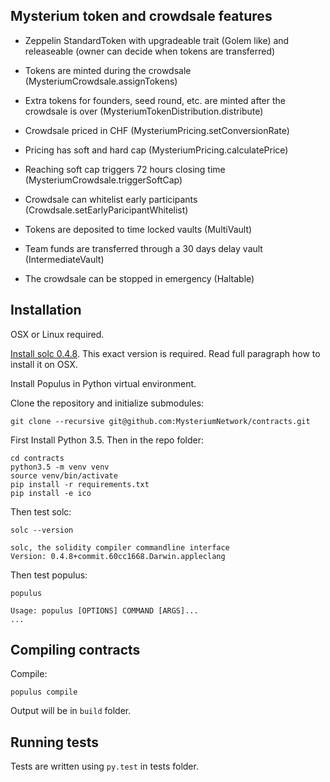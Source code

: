 

## Mysterium token and crowdsale features

* Zeppelin StandardToken with upgradeable trait (Golem like) and releaseable (owner can decide when tokens are transferred)

* Tokens are minted during the crowdsale (MysteriumCrowdsale.assignTokens)

* Extra tokens for founders, seed round, etc. are minted after the crowdsale is over (MysteriumTokenDistribution.distribute)

* Crowdsale priced in CHF (MysteriumPricing.setConversionRate)

* Pricing has soft and hard cap (MysteriumPricing.calculatePrice)

* Reaching soft cap triggers 72 hours closing time (MysteriumCrowdsale.triggerSoftCap)

* Crowdsale can whitelist early participants (Crowdsale.setEarlyParicipantWhitelist)

* Tokens are deposited to time locked vaults (MultiVault)

* Team funds are transferred through a 30 days delay vault (IntermediateVault)

* The crowdsale can be stopped in emergency (Haltable)

## Installation

OSX or Linux required.

[Install solc 0.4.8](http://solidity.readthedocs.io/en/develop/installing-solidity.html#binary-packages). This exact version is required. Read full paragraph how to install it on OSX.

Install Populus in Python virtual environment.

Clone the repository and initialize submodules:

    git clone --recursive git@github.com:MysteriumNetwork/contracts.git

First Install Python 3.5. Then in the repo folder:

    cd contracts
    python3.5 -m venv venv
    source venv/bin/activate
    pip install -r requirements.txt
    pip install -e ico
    
Then test solc:

    solc --version
    
    solc, the solidity compiler commandline interface
    Version: 0.4.8+commit.60cc1668.Darwin.appleclang
    
Then test populus:
                                         
    populus          
    
    Usage: populus [OPTIONS] COMMAND [ARGS]...
    ...
                                                
## Compiling contracts
                   
Compile:                   
                             
    populus compile                                
                              
Output will be in `build` folder.                                       
                                        
## Running tests

Tests are written using `py.test` in tests folder.


                                                                           
